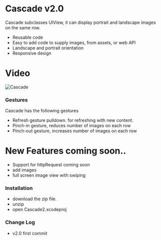 # Cascade v2.0

Cascade subclasses UIView, it can display portrait and landscape images on the same row. 

  - Reusable code
  - Easy to add code to supply images, from assets, or web API
  - Landscape and portrait orientation
  - Responsive design

# Video

![Cascade](http://www.tonymonckton.co.uk/github/cascade2.1.png)

### Gestures
Cascade has the following gestures
* Refresh gesture pulldown. for refreshing with new content.
* Pinch-in gesture, reduces number of images on each row
* Pinch-out gesture, increases number of images on each row


# New Features coming soon..

  - Support for httpRequest coming soon
  - add images 
  - full screen image view with swiping


### Installation

* download the zip file.
* unzip
* open Cascade2.xcodeproj

### Change Log
* v2.0 first commit

